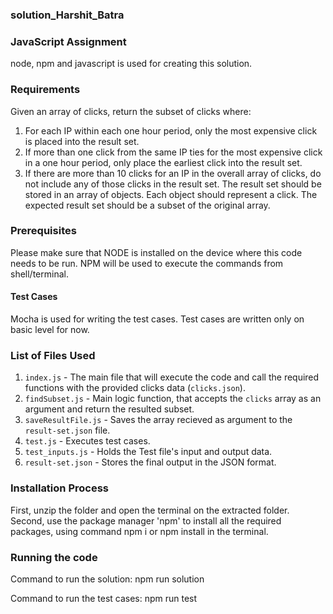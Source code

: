 ### solution_Harshit_Batra

### JavaScript Assignment

node, npm and javascript is used for creating this solution.

### Requirements

Given an array of clicks, return the subset of clicks where:

1. For each IP within each one hour period, only the most expensive click is placed into the
   result set.
2. If more than one click from the same IP ties for the most expensive click in a one hour
   period, only place the earliest click into the result set.
3. If there are more than 10 clicks for an IP in the overall array of clicks, do not include any
   of those clicks in the result set.
   The result set should be stored in an array of objects. Each object should represent a click. The
   expected result set should be a subset of the original array.

### Prerequisites

Please make sure that NODE is installed on the device where this code needs to be run. NPM will be used to execute the commands from shell/terminal.

#### Test Cases

Mocha is used for writing the test cases. Test cases are written only on basic level for now.

### List of Files Used

1.  `index.js` - The main file that will execute the code and call the required functions with the provided clicks data (`clicks.json`).
2.  `findSubset.js` - Main logic function, that accepts the `clicks` array as an argument and return the resulted subset.
3.  `saveResultFile.js` - Saves the array recieved as argument to the `result-set.json` file.
4.  `test.js` - Executes test cases.
5.  `test_inputs.js` - Holds the Test file's input and output data.
6.  `result-set.json` - Stores the final output in the JSON format.

### Installation Process

First, unzip the folder and open the terminal on the extracted folder.
Second, use the package manager 'npm' to install all the required packages, using command npm i or npm install in the terminal.

### Running the code

Command to run the solution:
npm run solution

Command to run the test cases:
npm run test
